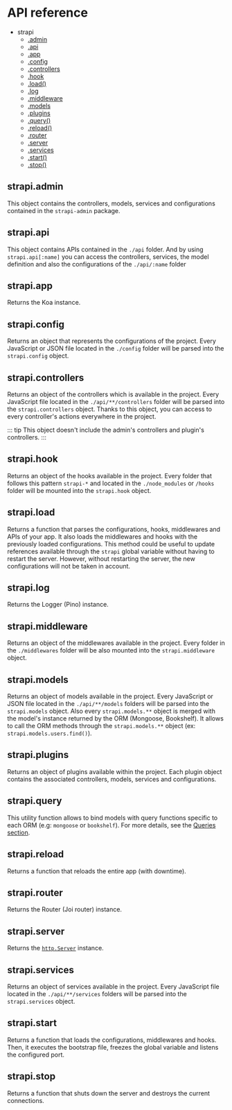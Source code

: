 # API reference

- strapi
  - [.admin](#strapi-admin)
  - [.api](#strapi-api)
  - [.app](#strapiapp)
  - [.config](#strapi-config)
  - [.controllers](#strapi-controllers)
  - [.hook](#strapi-hook)
  - [.load()](#strapi-load)
  - [.log](#strapi-log)
  - [.middleware](#strapi-middleware)
  - [.models](#strapi-models)
  - [.plugins](#strapi-plugins)
  - [.query()](#strapi-query)
  - [.reload()](#strapi-reload)
  - [.router](#strapi-router)
  - [.server](#strapi-server)
  - [.services](#strapi-services)
  - [.start()](#strapi-start)
  - [.stop()](#strapi-stop)

## strapi.admin

This object contains the controllers, models, services and configurations contained in the `strapi-admin` package.

## strapi.api

This object contains APIs contained in the `./api` folder.
And by using `strapi.api[:name]` you can access the controllers, services, the model definition and also the configurations of the `./api/:name` folder

## strapi.app

Returns the Koa instance.

## strapi.config

Returns an object that represents the configurations of the project. Every JavaScript or JSON file located in the `./config` folder will be parsed into the `strapi.config` object.

## strapi.controllers

Returns an object of the controllers which is available in the project. Every JavaScript file located in the `./api/**/controllers` folder will be parsed into the `strapi.controllers` object. Thanks to this object, you can access to every controller's actions everywhere in the project.

::: tip
This object doesn't include the admin's controllers and plugin's controllers.
:::

## strapi.hook

Returns an object of the hooks available in the project. Every folder that follows this pattern `strapi-*` and located in the `./node_modules` or `/hooks` folder will be mounted into the `strapi.hook` object.

## strapi.load

Returns a function that parses the configurations, hooks, middlewares and APIs of your app. It also loads the middlewares and hooks with the previously loaded configurations. This method could be useful to update references available through the `strapi` global variable without having to restart the server. However, without restarting the server, the new configurations will not be taken in account.

## strapi.log

Returns the Logger (Pino) instance.

## strapi.middleware

Returns an object of the middlewares available in the project. Every folder in the `./middlewares` folder will be also mounted into the `strapi.middleware` object.

## strapi.models

Returns an object of models available in the project. Every JavaScript or JSON file located in the `./api/**/models` folders will be parsed into the `strapi.models` object. Also every `strapi.models.**` object is merged with the model's instance returned by the ORM (Mongoose, Bookshelf). It allows to call the ORM methods through the `strapi.models.**` object (ex: `strapi.models.users.find()`).

## strapi.plugins

Returns an object of plugins available within the project. Each plugin object contains the associated controllers, models, services and configurations.

## strapi.query

This utility function allows to bind models with query functions specific to each ORM (e.g: `mongoose` or `bookshelf`).
For more details, see the [Queries section](../concepts/queries.md).

## strapi.reload

Returns a function that reloads the entire app (with downtime).

## strapi.router

Returns the Router (Joi router) instance.

## strapi.server

Returns the [`http.Server`](https://nodejs.org/api/http.html#http_class_http_server) instance.

## strapi.services

Returns an object of services available in the project. Every JavaScript file located in the `./api/**/services` folders will be parsed into the `strapi.services` object.

## strapi.start

Returns a function that loads the configurations, middlewares and hooks. Then, it executes the bootstrap file, freezes the global variable and listens the configured port.

## strapi.stop

Returns a function that shuts down the server and destroys the current connections.
